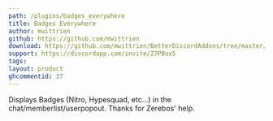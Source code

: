 ```yaml
---
path: /plugins/badges_everywhere
title: Badges Everywhere
author: mwittrien
github: https://github.com/mwittrien
download: https://github.com/mwittrien/BetterDiscordAddons/tree/master/Plugins/BadgesEverywhere
support: https://discordapp.com/invite/Z7PBux5
tags:
layout: product
ghcommentid: 37
---
```

Displays Badges (Nitro, Hypesquad, etc...) in the chat/memberlist/userpopout. Thanks for Zerebos' help.